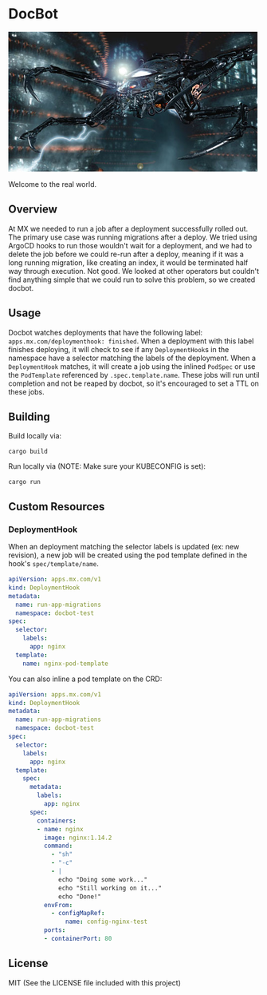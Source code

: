 DocBot
======

![docbot](docbot.jpg)

Welcome to the real world.

## Overview

At MX we needed to run a job after a deployment successfully rolled out.
The primary use case was running migrations after a deploy.
We tried using ArgoCD hooks to run those wouldn't wait for a deployment, and we had to delete the job before we could re-run after a deploy, meaning if it was a long running migration, like creating an index, it would be terminated half way through execution.
Not good.
We looked at other operators but couldn't find anything simple that we could run to solve this problem, so we created docbot.

## Usage

Docbot watches deployments that have the following label: `apps.mx.com/deploymenthook: finished`.
When a deployment with this label finishes deploying, it will check to see if any `DeploymentHook`s in the namespace have a selector matching the labels of the deployment.
When a `DeploymentHook` matches, it will create a job using the inlined `PodSpec` or use the `PodTemplate` referenced by `.spec.template.name`.
These jobs will run until completion and not be reaped by docbot, so it's encouraged to set a TTL on these jobs.

## Building

Build locally via:

```
cargo build
```

Run locally via (NOTE: Make sure your KUBECONFIG is set):

```
cargo run
```

## Custom Resources

### DeploymentHook

When an deployment matching the selector labels is updated (ex: new revision), a new job will be created using the pod template defined in the hook's `spec/template/name`.

```yaml
apiVersion: apps.mx.com/v1
kind: DeploymentHook
metadata:
  name: run-app-migrations
  namespace: docbot-test
spec:
  selector:
    labels:
      app: nginx
  template:
    name: nginx-pod-template
```

You can also inline a pod template on the CRD:

```yaml
apiVersion: apps.mx.com/v1
kind: DeploymentHook
metadata:
  name: run-app-migrations
  namespace: docbot-test
spec:
  selector:
    labels:
      app: nginx
  template:
    spec:
      metadata:
        labels:
          app: nginx
      spec:
        containers:
        - name: nginx
          image: nginx:1.14.2
          command:
            - "sh"
            - "-c"
            - |
              echo "Doing some work..."
              echo "Still working on it..."
              echo "Done!"
          envFrom:
            - configMapRef:
                name: config-nginx-test
          ports:
          - containerPort: 80
```

## License

MIT (See the LICENSE file included with this project)
